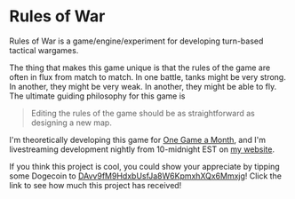 Rules of War
============
Rules of War is a game/engine/experiment for developing turn-based tactical
wargames.

The thing that makes this game unique is that the rules of the game are often in
flux from match to match. In one battle, tanks might be very strong. In another,
they might be very weak. In another, they might be able to fly. The ultimate
guiding philosophy for this game is

> Editing the rules of the game should be as straightforward as designing a
> new map.

I'm theoretically developing this game for [One Game a Month][1gam], and I'm
livestreaming development nightly from 10-midnight EST on [my website][].

If you think this project is cool, you could show your appreciate by tipping
some Dogecoin to [DAvv9fM9HdxbUsfJa8W6KpmxhXQx6Mmxjg][doge]! Click the link
to see how much this project has received!



[1gam]: http://onegameamonth.com
[my website]: http://isharacomix.org
[doge]: http://dogechain.info/address/DAvv9fM9HdxbUsfJa8W6KpmxhXQx6Mmxjg

